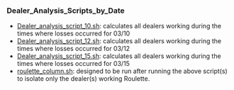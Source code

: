 ### Dealer_Analysis_Scripts_by_Date
- [Dealer_analysis_script_10.sh](Dealer_analysis_script_10.sh): calculates all dealers working during the times where 
	losses occurred for 03/10
-	[Dealer_analysis_script_12.sh](Dealer_analysis_script_12.sh): calculates all dealers working during the times where 
	losses occurred for 03/12
-	[Dealer_analysis_script_15.sh](Dealer_analysis_script_15.sh): calculates all dealers working during the times where 
	losses occurred for 03/15
-	[roulette_column.sh](roulette_column.sh): designed to be run after running the above script(s) to isolate only the dealer(s) working Roulette.
